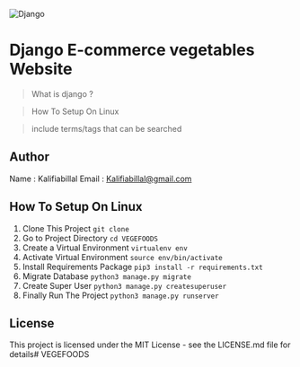 ![Django](https://res.cloudinary.com/practicaldev/image/fetch/s--sq_zyTgt--/c_imagga_scale,f_auto,fl_progressive,h_420,q_auto,w_1000/https://dev-to-uploads.s3.amazonaws.com/i/igudmgdrvenbhmf5n6wl.png)

# Django E-commerce vegetables Website

> What is django ?

> How To Setup On Linux

> include terms/tags that can be searched

## Author

Name : Kalifiabillal
Email : Kalifiabillal@gmail.com

## How To Setup On Linux
1. Clone This Project `git clone `
2. Go to Project Directory `cd VEGEFOODS`
3. Create a Virtual Environment `virtualenv env`
4. Activate Virtual Environment `source env/bin/activate`
5. Install Requirements Package `pip3 install -r requirements.txt`
6. Migrate Database `python3 manage.py migrate`
7. Create Super User `python3 manage.py createsuperuser`
8. Finally Run The Project `python3 manage.py runserver`

## License

This project is licensed under the MIT License - see the LICENSE.md file for details# VEGEFOODS
